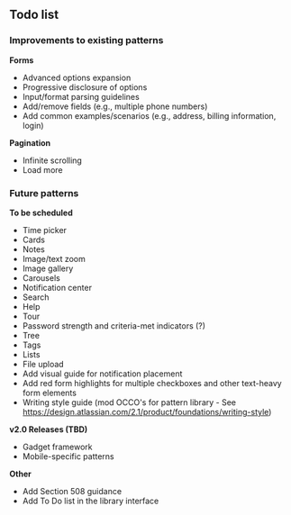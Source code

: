 ## Todo list

### Improvements to existing patterns
__Forms__
- Advanced options expansion
- Progressive disclosure of options
- Input/format parsing guidelines
- Add/remove fields (e.g., multiple phone numbers)
- Add common examples/scenarios (e.g., address, billing information, login)

__Pagination__
- Infinite scrolling
- Load more

### Future patterns
__To be scheduled__
- Time picker
- Cards
- Notes
- Image/text zoom
- Image gallery
- Carousels
- Notification center
- Search
- Help
- Tour
- Password strength and criteria-met indicators (?)
- Tree
- Tags
- Lists
- File upload
- Add visual guide for notification placement
- Add red form highlights for multiple checkboxes and other text-heavy form elements
- Writing style guide (mod OCCO's for pattern library - See https://design.atlassian.com/2.1/product/foundations/writing-style)

__v2.0 Releases (TBD)__
- Gadget framework
- Mobile-specific patterns

__Other__
- Add Section 508 guidance
- Add To Do list in the library interface
